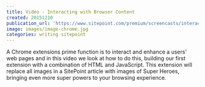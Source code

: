 ```yaml
---
title: Video - Interacting with Browser Content
created: 20151210
publication_url: 'https://www.sitepoint.com/premium/screencasts/interacting-with-browser-content-from-your-chrome-extension'
image: images/image-chrome.jpg
categories: writing sitepoint
---
```


A Chrome extensions prime function is to interact and enhance a users' web pages and in this video we look at how to do this, building our first extension with a combination of HTML and JavaScript. This extension will replace all images in a SitePoint article with images of Super Heroes, bringing even more super powers to your browsing experience.
